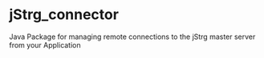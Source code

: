 # jStrg_connector
Java Package for managing remote connections to the jStrg master server from your Application
